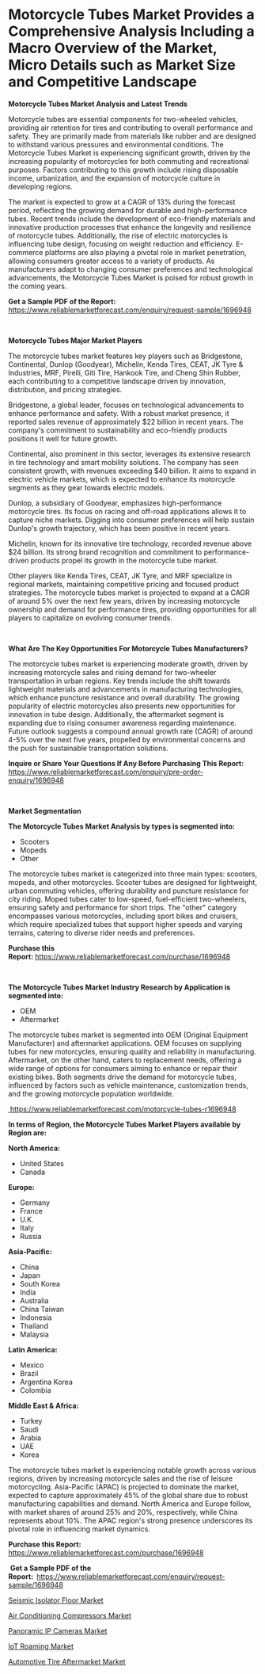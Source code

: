 <p><h1>Motorcycle Tubes Market Provides a Comprehensive Analysis Including a Macro Overview of the Market, Micro Details such as Market Size and Competitive Landscape</h1></p><p><strong>Motorcycle Tubes Market Analysis and Latest Trends</strong></p>
<p><p>Motorcycle tubes are essential components for two-wheeled vehicles, providing air retention for tires and contributing to overall performance and safety. They are primarily made from materials like rubber and are designed to withstand various pressures and environmental conditions. The Motorcycle Tubes Market is experiencing significant growth, driven by the increasing popularity of motorcycles for both commuting and recreational purposes. Factors contributing to this growth include rising disposable income, urbanization, and the expansion of motorcycle culture in developing regions.</p><p>The market is expected to grow at a CAGR of 13% during the forecast period, reflecting the growing demand for durable and high-performance tubes. Recent trends include the development of eco-friendly materials and innovative production processes that enhance the longevity and resilience of motorcycle tubes. Additionally, the rise of electric motorcycles is influencing tube design, focusing on weight reduction and efficiency. E-commerce platforms are also playing a pivotal role in market penetration, allowing consumers greater access to a variety of products. As manufacturers adapt to changing consumer preferences and technological advancements, the Motorcycle Tubes Market is poised for robust growth in the coming years.</p></p>
<p><strong>Get a Sample PDF of the Report:&nbsp;</strong> <a href="https://www.reliablemarketforecast.com/enquiry/request-sample/1696948?utm_campaign=1437&utm_medium=2&utm_source=Github&utm_content=ia&utm_term=20102024&utm_id=motorcycle-tubes">https://www.reliablemarketforecast.com/enquiry/request-sample/1696948</a></p>
<p>&nbsp;</p>
<p><strong>Motorcycle Tubes Major Market Players</strong></p>
<p><p>The motorcycle tubes market features key players such as Bridgestone, Continental, Dunlop (Goodyear), Michelin, Kenda Tires, CEAT, JK Tyre & Industries, MRF, Pirelli, Giti Tire, Hankook Tire, and Cheng Shin Rubber, each contributing to a competitive landscape driven by innovation, distribution, and pricing strategies.</p><p>Bridgestone, a global leader, focuses on technological advancements to enhance performance and safety. With a robust market presence, it reported sales revenue of approximately $22 billion in recent years. The company's commitment to sustainability and eco-friendly products positions it well for future growth.</p><p>Continental, also prominent in this sector, leverages its extensive research in tire technology and smart mobility solutions. The company has seen consistent growth, with revenues exceeding $40 billion. It aims to expand in electric vehicle markets, which is expected to enhance its motorcycle segments as they gear towards electric models.</p><p>Dunlop, a subsidiary of Goodyear, emphasizes high-performance motorcycle tires. Its focus on racing and off-road applications allows it to capture niche markets. Digging into consumer preferences will help sustain Dunlop's growth trajectory, which has been positive in recent years.</p><p>Michelin, known for its innovative tire technology, recorded revenue above $24 billion. Its strong brand recognition and commitment to performance-driven products propel its growth in the motorcycle tube market.</p><p>Other players like Kenda Tires, CEAT, JK Tyre, and MRF specialize in regional markets, maintaining competitive pricing and focused product strategies. The motorcycle tubes market is projected to expand at a CAGR of around 5% over the next few years, driven by increasing motorcycle ownership and demand for performance tires, providing opportunities for all players to capitalize on evolving consumer trends.</p></p>
<p>&nbsp;</p>
<p><strong>What Are The Key Opportunities For Motorcycle Tubes Manufacturers?</strong></p>
<p><p>The motorcycle tubes market is experiencing moderate growth, driven by increasing motorcycle sales and rising demand for two-wheeler transportation in urban regions. Key trends include the shift towards lightweight materials and advancements in manufacturing technologies, which enhance puncture resistance and overall durability. The growing popularity of electric motorcycles also presents new opportunities for innovation in tube design. Additionally, the aftermarket segment is expanding due to rising consumer awareness regarding maintenance. Future outlook suggests a compound annual growth rate (CAGR) of around 4-5% over the next five years, propelled by environmental concerns and the push for sustainable transportation solutions.</p></p>
<p><strong>Inquire or Share Your Questions If Any Before Purchasing This Report:</strong> <a href="https://www.reliablemarketforecast.com/enquiry/pre-order-enquiry/1696948?utm_campaign=1437&utm_medium=2&utm_source=Github&utm_content=ia&utm_term=20102024&utm_id=motorcycle-tubes">https://www.reliablemarketforecast.com/enquiry/pre-order-enquiry/1696948</a></p>
<p>&nbsp;</p>
<p><strong>Market Segmentation</strong></p>
<p><strong>The Motorcycle Tubes Market Analysis by types is segmented into:</strong></p>
<p><ul><li>Scooters</li><li>Mopeds</li><li>Other</li></ul></p>
<p><p>The motorcycle tubes market is categorized into three main types: scooters, mopeds, and other motorcycles. Scooter tubes are designed for lightweight, urban commuting vehicles, offering durability and puncture resistance for city riding. Moped tubes cater to low-speed, fuel-efficient two-wheelers, ensuring safety and performance for short trips. The "other" category encompasses various motorcycles, including sport bikes and cruisers, which require specialized tubes that support higher speeds and varying terrains, catering to diverse rider needs and preferences.</p></p>
<p><strong>Purchase this Report:&nbsp;</strong><a href="https://www.reliablemarketforecast.com/purchase/1696948?utm_campaign=1437&utm_medium=2&utm_source=Github&utm_content=ia&utm_term=20102024&utm_id=motorcycle-tubes">https://www.reliablemarketforecast.com/purchase/1696948</a></p>
<p>&nbsp;</p>
<p><strong>The Motorcycle Tubes Market Industry Research by Application is segmented into:</strong></p>
<p><ul><li>OEM</li><li>Aftermarket</li></ul></p>
<p><p>The motorcycle tubes market is segmented into OEM (Original Equipment Manufacturer) and aftermarket applications. OEM focuses on supplying tubes for new motorcycles, ensuring quality and reliability in manufacturing. Aftermarket, on the other hand, caters to replacement needs, offering a wide range of options for consumers aiming to enhance or repair their existing bikes. Both segments drive the demand for motorcycle tubes, influenced by factors such as vehicle maintenance, customization trends, and the growing motorcycle population worldwide.</p></p>
<p><a href="https://www.reliablemarketforecast.com/motorcycle-tubes-r1696948?utm_campaign=1437&utm_medium=2&utm_source=Github&utm_content=ia&utm_term=20102024&utm_id=motorcycle-tubes">&nbsp;https://www.reliablemarketforecast.com/motorcycle-tubes-r1696948</a></p>
<p><strong>In terms of Region, the Motorcycle Tubes Market Players available by Region are:</strong></p>
<p>
    <p> <strong> North America: </strong>
        <ul>
            <li>United States</li>
            <li>Canada</li>
        </ul>
        </p> 
    <p> <strong> Europe: </strong>
        <ul>
            <li>Germany</li>
            <li>France</li>
            <li>U.K.</li>
            <li>Italy</li>
            <li>Russia</li>
        </ul>
        </p> 
    <p> <strong> Asia-Pacific: </strong>
        <ul>
            <li>China</li>
            <li>Japan</li>
            <li>South Korea</li>
            <li>India</li>
            <li>Australia</li>
            <li>China Taiwan</li>
            <li>Indonesia</li>
            <li>Thailand</li>
            <li>Malaysia</li>
        </ul>
        </p> 
    <p> <strong> Latin America: </strong>
        <ul>
            <li>Mexico</li>
            <li>Brazil</li>
            <li>Argentina Korea</li>
            <li>Colombia</li>
        </ul>
        </p> 
    <p> <strong> Middle East & Africa: </strong>
        <ul>
            <li>Turkey</li>
            <li>Saudi</li>
            <li>Arabia</li>
            <li>UAE</li>
            <li>Korea</li>
        </ul>
    </p>
    </p>
<p><p>The motorcycle tubes market is experiencing notable growth across various regions, driven by increasing motorcycle sales and the rise of leisure motorcycling. Asia-Pacific (APAC) is projected to dominate the market, expected to capture approximately 45% of the global share due to robust manufacturing capabilities and demand. North America and Europe follow, with market shares of around 25% and 20%, respectively, while China represents about 10%. The APAC region's strong presence underscores its pivotal role in influencing market dynamics.</p></p>
<p><strong>Purchase this Report: </strong><a href="https://www.reliablemarketforecast.com/purchase/1696948?utm_campaign=1437&utm_medium=2&utm_source=Github&utm_content=ia&utm_term=20102024&utm_id=motorcycle-tubes">https://www.reliablemarketforecast.com/purchase/1696948</a></p>
<p>&nbsp;<strong>Get a Sample PDF of the Report:&nbsp;&nbsp;</strong><a href="https://www.reliablemarketforecast.com/enquiry/request-sample/1696948?utm_campaign=1437&utm_medium=2&utm_source=Github&utm_content=ia&utm_term=20102024&utm_id=motorcycle-tubes">https://www.reliablemarketforecast.com/enquiry/request-sample/1696948</a></p>
<p><strong></strong></p>
<p><p><a href="https://github.com/fransisca0zkko/Market-Research-Report-List-1/blob/main/seismic-isolator-floor-market.md?utm_campaign=1437&utm_medium=2&utm_source=Github&utm_content=ia&utm_term=20102024&utm_id=motorcycle-tubes">Seismic Isolator Floor Market</a></p><p><a href="https://issuu.com/reportprime-2/docs/air-conditioning-compressors-market_3acc198bb908b1?utm_campaign=1437&utm_medium=2&utm_source=Github&utm_content=ia&utm_term=20102024&utm_id=motorcycle-tubes">Air Conditioning Compressors Market</a></p><p><a href="https://issuu.com/reportprime-2/docs/panoramic-ip-cameras-market-size-20_214d79ed29af56?utm_campaign=1437&utm_medium=2&utm_source=Github&utm_content=ia&utm_term=20102024&utm_id=motorcycle-tubes">Panoramic IP Cameras Market</a></p><p><a href="https://www.linkedin.com/pulse/iot-roaming-market-penetration-strategies-untapped-markets-growth-5ruac?utm_campaign=1437&utm_medium=2&utm_source=Github&utm_content=ia&utm_term=20102024&utm_id=motorcycle-tubes">IoT Roaming Market</a></p><p><a href="https://github.com/jilliesetpw0/Market-Research-Report-List-1/blob/main/automotive-tire-aftermarket-market.md?utm_campaign=1437&utm_medium=2&utm_source=Github&utm_content=ia&utm_term=20102024&utm_id=motorcycle-tubes">Automotive Tire Aftermarket Market</a></p></p>